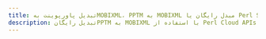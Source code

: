 ---title: تبدیل پاورپوینت بهMOBIXML، PPTM به MOBIXML مبدل رایگان یا Perl SDKdescription: تبدیل رایگانPPTM به MOBIXML با استفاده از Perl Cloud APIs & SDK. همچنین اسناد Microsoft PowerPoint را در Cloud ایجاد، ویرایش و رندر کنید.---